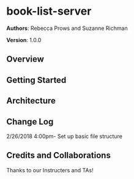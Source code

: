 # book-list-server

**Authors**: Rebecca Prows and Suzanne Richman 

**Version**: 1.0.0 

## Overview


## Getting Started


## Architecture
<!-- Provide a detailed description of the application design. What technologies (languages, libraries, etc) you're using, and any other relevant design information. -->

## Change Log
2/26/2018 
4:00pm- Set up basic file structure

## Credits and Collaborations
Thanks to our Instructers and TAs! 